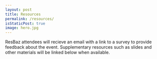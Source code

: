 ```yaml
---
layout: post
title: Resources
permalink: /resources/
isStaticPost: true
image: hero.jpg
---
```

ResBaz attendees will recieve an email with a link to a survey to provide feedback about the event. Supplementary resources such as slides and other materials will be linked below when available.
